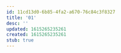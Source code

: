 ```yaml
---
id: 11cd13d0-6b85-4fa2-a670-76c84c3f8327
title: '01'
desc: ''
updated: 1615265235261
created: 1615265235261
stub: true
---
```



